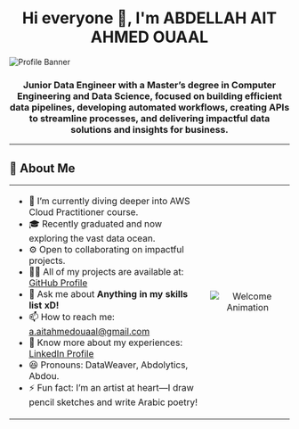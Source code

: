 <h1 align="center">Hi everyone 👋, I'm ABDELLAH AIT AHMED OUAAL</h1>

![Profile Banner](https://raw.githubusercontent.com/abdolytics/abdolytics/main/abdolytics-banner.png)

<h3 align="center">Junior Data Engineer with a Master’s degree in Computer Engineering and Data Science, focused on building efficient data pipelines, developing automated workflows, creating APIs to streamline processes, and delivering impactful data solutions and insights for business.</h3>

<hr/>

## 💫 About Me

<table>
  <tr>
    <td width="70%" valign="top">
      <ul>
        <li>🌱 I’m currently diving deeper into AWS Cloud Practitioner course.</li>
        <li>🎓 Recently graduated and now exploring the vast data ocean.</li>
        <li>⚙️ Open to collaborating on impactful projects.</li>
        <li>👨‍💻 All of my projects are available at: <a href="https://github.com/abdolytics">GitHub Profile</a></li>
        <li>💬 Ask me about <strong>Anything in my skills list xD!</strong></li>
        <li>📫 How to reach me: <a href="mailto:a.aitahmedouaal@gmail.com">a.aitahmedouaal@gmail.com</a></li></li>
        <li>📄 Know more about my experiences: <a href="https://www.linkedin.com/in/abdellah-ait-ahmed-ouaal">LinkedIn Profile</a></li>
        <li>😆 Pronouns: DataWeaver, Abdolytics, Abdou.</li>
        <li>⚡ Fun fact: I’m an artist at heart—I draw pencil sketches and write Arabic poetry!</li>
      </ul>
    </td>
    <td align="center" width="30%">
      <img src="https://media.giphy.com/media/QTfX9Ejfra3ZmNxh6B/giphy.gif" alt="Welcome Animation"/>
    </td>
  </tr>
</table>




